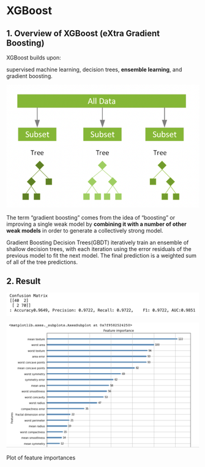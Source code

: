 # XGBoost

## 1. Overview of XGBoost (eXtra Gradient Boosting)

XGBoost builds upon: 

supervised machine learning, decision trees, **ensemble learning**, and gradient boosting.

![Screen Shot 2022-04-28 at 11.29.57 AM.png](XGBoost%2092300e05019a4bcd8f1417d09bc5f0f1/Screen_Shot_2022-04-28_at_11.29.57_AM.png)

The term “gradient boosting” comes from the idea of “boosting” or improving a single weak model by **combining it with a number of other weak models** in order to generate a collectively strong model.

Gradient Boosting Decision Trees(GBDT) iteratively train an ensemble of shallow decision trees, with each iteration using the error residuals of the previous model to fit the next model. The final prediction is a weighted sum of all of the tree predictions.

## 2. Result

![Screen Shot 2022-04-28 at 5.17.52 PM.png](XGBoost%2092300e05019a4bcd8f1417d09bc5f0f1/Screen_Shot_2022-04-28_at_5.17.52_PM.png)

![Plot of feature importances](XGBoost%2092300e05019a4bcd8f1417d09bc5f0f1/Screen_Shot_2022-04-28_at_5.18.24_PM.png)

Plot of feature importances